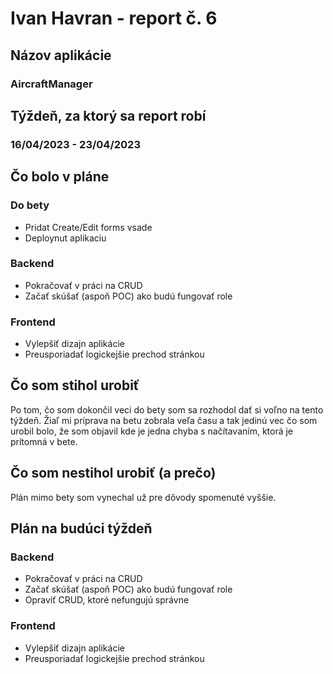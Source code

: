 # Ivan Havran - report č. 6

## Názov aplikácie
### AircraftManager

## Týždeň, za ktorý sa report robí
### 16/04/2023 - 23/04/2023

## Čo bolo v pláne

### Do bety
-  Pridat Create/Edit forms vsade
-  Deploynut aplikaciu

### Backend
- Pokračovať v práci na CRUD
- Začať skúšať (aspoň POC) ako budú fungovať role


### Frontend
- Vylepšiť dizajn aplikácie
- Preusporiadať logickejšie prechod stránkou

## Čo som stihol urobiť

Po tom, čo som dokončil veci do bety som sa rozhodol dať si voľno na tento týždeň. Žiaľ mi príprava na betu zobrala veľa času a tak jedinú vec
čo som urobil bolo, že som objavil kde je jedna chyba s načítavaním, ktorá je prítomná v bete.

## Čo som nestihol urobiť (a prečo)
Plán mimo bety som vynechal už pre dôvody spomenuté vyššie.

## Plán na budúci týždeň

### Backend
- Pokračovať v práci na CRUD
- Začať skúšať (aspoň POC) ako budú fungovať role
- Opraviť CRUD, ktoré nefungujú správne


### Frontend
- Vylepšiť dizajn aplikácie
- Preusporiadať logickejšie prechod stránkou

